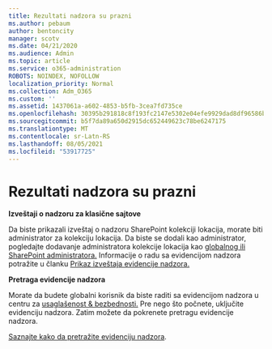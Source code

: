 ```yaml
---
title: Rezultati nadzora su prazni
ms.author: pebaum
author: bentoncity
manager: scotv
ms.date: 04/21/2020
ms.audience: Admin
ms.topic: article
ms.service: o365-administration
ROBOTS: NOINDEX, NOFOLLOW
localization_priority: Normal
ms.collection: Adm_O365
ms.custom: ''
ms.assetid: 1437061a-a602-4853-b5fb-3cea7fd735ce
ms.openlocfilehash: 30395b291818c8f193fc2147e5302e04efe9929dad8df96586be1c3e75bd35aa
ms.sourcegitcommit: b5f7da89a650d2915dc652449623c78be6247175
ms.translationtype: MT
ms.contentlocale: sr-Latn-RS
ms.lasthandoff: 08/05/2021
ms.locfileid: "53917725"
---
```

# <a name="auditing-results-are-blank"></a>Rezultati nadzora su prazni

 **Izveštaji o nadzoru za klasične sajtove**
  
Da biste prikazali izveštaj o nadzoru SharePoint kolekciji lokacija, morate biti administrator za kolekciju lokacija. Da biste se dodali kao administrator, pogledajte dodavanje administratora kolekcije lokacija kao [globalnog ili SharePoint administratora.](https://go.microsoft.com/fwlink/?linkid=869390) Informacije o radu sa evidencijom nadzora potražite u članku [Prikaz izveštaja evidencije nadzora.](https://go.microsoft.com/fwlink/?linkid=395237) 
  
 **Pretraga evidencije nadzora**
  
Morate da budete globalni korisnik da biste raditi sa evidencijom nadzora u centru za [usaglašenost &amp; bezbednosti.](https://protection.office.com) Pre nego što počnete, uključite evidenciju nadzora. Zatim možete da pokrenete pretragu evidencije nadzora. 
  
[Saznajte kako da pretražite evidenciju nadzora](https://go.microsoft.com/fwlink/?linkid=708432).
  

